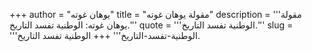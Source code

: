 +++
author = "يوهان غوته"
title = "مقولة يوهان غوته"
description = '''مقولة يوهان غوته: الوطنية تفسد التاريخ.'''
quote = '''الوطنية تفسد التاريخ.'''
slug = '''الوطنية-تفسد-التاريخ'''
+++
الوطنية تفسد التاريخ.
